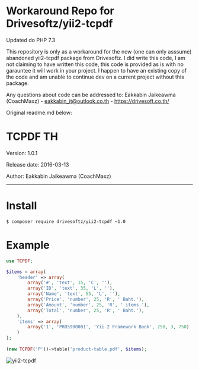 Workaround Repo for Drivesoftz/yii2-tcpdf
============================================================


Updated do PHP 7.3




This repository is only as a workaround for the now (one can only asssume) abandoned yii2-tcpdf package from Drivesoftz. I did write this code, I am not claiming to have written this code, this code is provided as is with no garauntee it will work in your project. I happen to have an existing copy of the code and am unable to continue dev on a current project without this package.

Any questions about code can be addressed to: Eakkabin Jaikeawma (CoachMaxz) - eakkabin_it@outlook.co.th - https://drivesoft.co.th/


Original readme.md below:


TCPDF TH
============================================================

Version: 1.0.1

Release date: 2016-03-13

Author:	Eakkabin Jaikeawma (CoachMaxz)

------------------------------------------------------------

Install 
============================================================

```
$ composer require drivesoftz/yii2-tcpdf ~1.0
```

Example 
============================================================

```php
use TCPDF;

$items = array(
    'header' => array(
        array('#', 'text', 15, 'C', ''),
        array('ID', 'text', 35, 'L', ''),
        array('Name', 'text', 55, 'L', ''),
        array('Price', 'number', 25, 'R', ' Baht.'),
        array('Amount', 'number', 25, 'R', ' items.'),
        array('Total', 'number', 25, 'R', ' Baht.'),
    ),
    'items' => array(
        array('1', 'PRO5900001', 'Yii 2 Framework Book', 250, 3, 750)
    )
);
        
(new TCPDF('P'))->table('product-table.pdf', $items);
```

<span class="right">![yii2-tcpdf](img/2016-02-27_10-52-00.png)</span>
